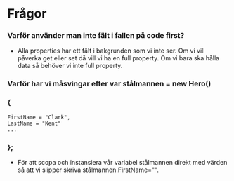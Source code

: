 # Frågor

### Varför använder man inte fält i fallen på code first?

- Alla properties har ett fält i bakgrunden som vi inte ser. Om vi vill påverka get eller set
  då vill vi ha en full property. Om vi bara ska hålla data så behöver vi inte full property.

### Varför har vi måsvingar efter var stålmannen = new Hero()

### {

    FirstName = "Clark",
    LastName = "Kent"
    ...

### };

- För att scopa och instansiera vår variabel stålmannen direkt med värden så att vi slipper skriva stålmannen.FirstName="".
